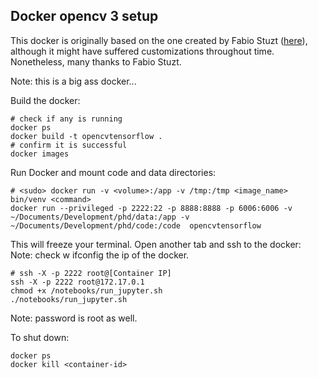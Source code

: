 
## Docker opencv 3 setup

This docker is originally based on the one created by Fabio Stuzt (<a href="https://hub.docker.com/r/flaviostutz/opencv-x86/">here</a>), although it might have suffered customizations throughout time. 
Nonetheless, many thanks to Fabio Stuzt.

Note: this is a big ass docker...

Build the docker:
```
# check if any is running
docker ps
docker build -t opencvtensorflow .
# confirm it is successful
docker images
```
Run Docker and mount code and data directories:

```
# <sudo> docker run -v <volume>:/app -v /tmp:/tmp <image_name> bin/venv <command>
docker run --privileged -p 2222:22 -p 8888:8888 -p 6006:6006 -v ~/Documents/Development/phd/data:/app -v ~/Documents/Development/phd/code:/code  opencvtensorflow
```
This will freeze your terminal. Open another tab and ssh to the docker:
Note: check w ifconfig the ip of the docker.
```
# ssh -X -p 2222 root@[Container IP]
ssh -X -p 2222 root@172.17.0.1
chmod +x /notebooks/run_jupyter.sh 
./notebooks/run_jupyter.sh
```

Note: password is root as well.

To shut down:
```
docker ps
docker kill <container-id>
```